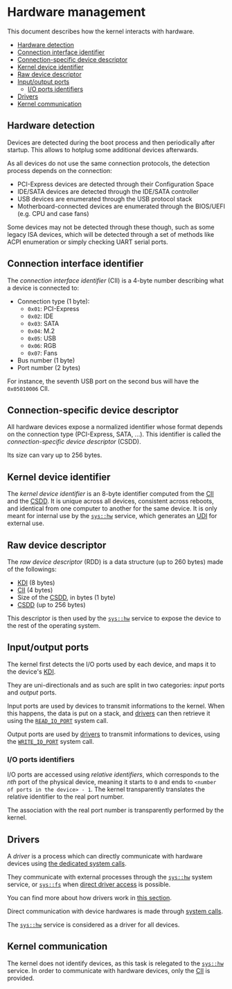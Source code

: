 # Hardware management

This document describes how the kernel interacts with hardware.

- [Hardware detection](#hardware-detection)
- [Connection interface identifier](#connection-interface-identifier)
- [Connection-specific device descriptor](#connection-specific-device-descriptor)
- [Kernel device identifier](#kernel-device-identifier)
- [Raw device descriptor](#raw-device-descriptor)
- [Input/output ports](#inputoutput-ports)
  - [I/O ports identifiers](#io-ports-identifiers)
- [Drivers](#drivers)
- [Kernel communication](#kernel-communication)

## Hardware detection

Devices are detected during the boot process and then periodically after startup. This allows to hotplug some additional devices afterwards.

As all devices do not use the same connection protocols, the detection process depends on the connection:

* PCI-Express devices are detected through their Configuration Space
* IDE/SATA devices are detected through the IDE/SATA controller
* USB devices are enumerated through the USB protocol stack
* Motherboard-connected devices are enumerated through the BIOS/UEFI (e.g. CPU and case fans)

Some devices may not be detected through these though, such as some legacy ISA devices, which will be detected through a set of methods like ACPI enumeration or simply checking UART serial ports.

## Connection interface identifier

The *connection interface identifier* (CII) is a 4-byte number describing what a device is connected to:

- Connection type (1 byte):
  - `0x01`: PCI-Express
  - `0x02`: IDE
  - `0x03`: SATA
  - `0x04`: M.2
  - `0x05`: USB
  - `0x06`: RGB
  - `0x07`: Fans
- Bus number (1 byte)
- Port number (2 bytes)

For instance, the seventh USB port on the second bus will have the `0x05010006` CII.

## Connection-specific device descriptor

All hardware devices expose a normalized identifier whose format depends on the connection type (PCI-Express, SATA, ...). This identifier is called the _connection-specific device descriptor_ (CSDD).

Its size can vary up to 256 bytes.

## Kernel device identifier

The _kernel device identifier_ is an 8-byte identifier computed from the [CII](#connection-interface-identifier) and the [CSDD](#connection-specific-device-descriptor). It is unique across all devices, consistent across reboots, and identical from one computer to another for the same device. It is only meant for internal use by the [`sys::hw`](../services/system/hw.md) service, which generates an [UDI](../services/system/hw.md#unique-device-identifier) for external use.

## Raw device descriptor

The _raw device descriptor_ (RDD) is a data structure (up to 260 bytes) made of the followings:

- [KDI](#kernel-device-identifier) (8 bytes)
- [CII](#connection-interface-identifier) (4 bytes)
- Size of the [CSDD](#connection-specific-device-descriptor), in bytes (1 byte)
- [CSDD](#connection-specific-device-descriptor) (up to 256 bytes)

This descriptor is then used by the [`sys::hw`](../services/system/hw.md) service to expose the device to the rest of the operating system.

## Input/output ports

The kernel first detects the I/O ports used by each device, and maps it to the device's [KDI](#kernel-device-identifier).

They are uni-directionals and as such are split in two categories: _input_ ports and _output_ ports.

Input ports are used by devices to transmit informations to the kernel. When this happens, the data is put on a stack, and [drivers](#drivers) can then retrieve it using the [`READ_IO_PORT`](syscalls.md#0x70-read_io_port) system call.

Output ports are used by [drivers](#drivers) to transmit informations to devices, using the [`WRITE_IO_PORT`](syscalls.md#0x71-write_io_port) system call.

### I/O ports identifiers

I/O ports are accessed using _relative identifiers_, which corresponds to the _nth_ port of the physical device, meaning it starts to `0` and ends to `<number of ports in the device> - 1`. The kernel transparently translates the relative identifier to the real port number.

The association with the real port number is transparently performed by the kernel.

## Drivers

A _driver_ is a process which can directly communicate with hardware devices using [the dedicated system calls](syscalls.md#0x72-device_interrupt).

They communicate with external processes through the [`sys::hw`](../services/system/hw.md) system service, or [`sys::fs`](../services/system/fs.md) when [direct driver access](../services/system/hw.md#direct-driver-access-for-sysfs) is possible.

You can find more about how drivers work in [this section](../services/system/hw.md#drivers).

Direct communication with device hardwares is made through [system calls](syscalls.md#0x72-device_interrupt).

The [`sys::hw`](../services/system/hw.md) service is considered as a driver for all devices.

## Kernel communication

The kernel does not identify devices, as this task is relegated to the [`sys::hw`](../services/system/hw.md) service. In order to communicate with hardware devices, only the [CII](#connection-interface-identifier) is provided.